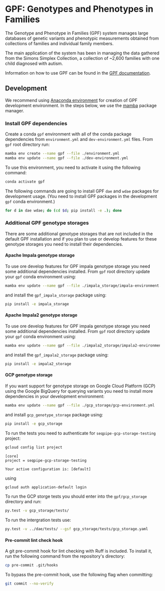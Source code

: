 # GPF: Genotypes and Phenotypes in Families

The Genotype and Phenotype in Families (GPF) system manages large databases
of genetic variants and phenotypic measurements obtained from collections
of families and individual family members.

The main application of the system has been in managing the data gathered from
the Simons Simplex Collection, a collection of ~2,600 families with one child
diagnosed with autism.

Information on how to use GPF can be found in the
[GPF documentation](https://iossifovlab.com/gpfuserdocs/).

## Development
We recommend using [Anaconda environment](https://www.anaconda.com/)
for creation of GPF development environment.
In the steps below, we use the
[mamba](https://mamba.readthedocs.io/en/latest/index.html) package manager.

### Install GPF dependencies

Create a conda `gpf` environment with all of the conda package dependencies
from `environment.yml` and `dev-environment.yml` files. From `gpf` root
directory run:

```bash
mamba env create --name gpf --file ./environment.yml
mamba env update --name gpf --file ./dev-environment.yml
```

To use this environment, you need to activate it using the following command:

```bash
conda activate gpf
```

The following commands are going to install GPF `dae` and `wdae` packages for
development usage. (You need to install GPF packages in the development `gpf`
conda environment.)

```bash
for d in dae wdae; do (cd $d; pip install -e .); done
```

### Additional GPF genotype storages

There are some additional genotype storages that are not included in the
default GPF installation and if you plan to use or develop features for these
genotype storages you need to install their dependencies.

#### Apache Impala genotype storage

To use ore develop features for GPF impala genotype storage you need some
additional dependencies installed. From `gpf` root directory update your `gpf`
conda environment using:

```bash
mamba env update --name gpf --file ./impala_storage/impala-environment.yml
```

and install the `gpf_impala_storage` package using:

```bash
pip install -e impala_storage
```

#### Apache Impala2 genotype storage

To use ore develop features for GPF impala genotype storage you need some
additional dependencies installed. From `gpf` root directory update your `gpf`
conda environment using:

```bash
mamba env update --name gpf --file ./impala2_storage/impala2-environment.yml
```

and install the `gpf_impala2_storage` package using:

```bash
pip install -e impala2_storage
```

#### GCP genotype storage

If you want support for genotype storage on Google Cloud Platform (GCP) using
the Google BigQuery for querying variants you need to install more dependencies
in your development environment:

```bash
mamba env update --name gpf --file ./gcp_storage/gcp-environment.yml
```

and install `gcp_genotype_storage` package using:

```bash
pip install -e gcp_storage
```

To run the tests you need to authenticate for `seqpipe-gcp-storage-testing`
project:

```bash
gcloud config list project
```

```
[core]
project = seqpipe-gcp-storage-testing

Your active configuration is: [default]
```

using

```bash
gcloud auth application-default login
```

To run the GCP storge tests you should enter into the
`gpf/gcp_storage` directory and run:

```bash
py.test -v gcp_storage/tests/
```

To run the intergration tests use:

```bash
py.test -v ../dae/tests/ --gsf gcp_storage/tests/gcp_storage.yaml
```

#### Pre-commit lint check hook

A git pre-commit hook for lint checking with Ruff is included.
To install it, run the following command from the repository's directory:

```bash
cp pre-commit .git/hooks
```

To bypass the pre-commit hook, use the following flag when committing:

```bash
git commit --no-verify
```

